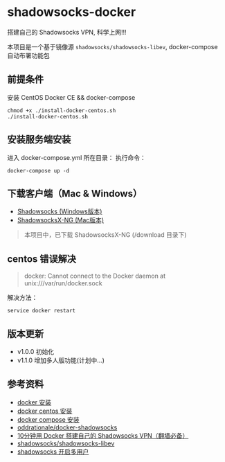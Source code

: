 # shadowsocks-docker

搭建自己的 Shadowsocks VPN, 科学上网!!!

本项目是一个基于镜像源 `shadowsocks/shadowsocks-libev`, docker-compose 自动布署功能包

## 前提条件

安装 CentOS Docker CE && docker-compose

```
chmod +x ./install-docker-centos.sh
./install-docker-centos.sh
```

## 安装服务端安装

进入 docker-compose.yml 所在目录：
执行命令：
```
docker-compose up -d
```

## 下载客户端（Mac & Windows）

- [Shadowsocks (Windows版本)](https://github.com/shadowsocks/shadowsocks-windows/wiki/Shadowsocks-Windows-使用说明)
- [ShadowsocksX-NG (Mac版本)](https://github.com/shadowsocks/ShadowsocksX-NG)

> 本项目中，已下载 ShadowsocksX-NG (/download 目录下)


## centos 错误解决

> docker: Cannot connect to the Docker daemon at unix:///var/run/docker.sock

解决方法：

```
service docker restart
```

## 版本更新

- v1.0.0 初始化
- v1.1.0 增加多人版功能(计划中...)

## 参考资料
- [docker 安装](https://docs.docker.com/install/)
- [docker centos 安装](https://docs.docker.com/install/linux/docker-ce/centos/)
- [docker compose 安装](https://docs.docker.com/compose/install/)
- [oddrationale/docker-shadowsocks](https://hub.docker.com/r/oddrationale/docker-shadowsocks)
- [10分钟用 Docker 搭建自己的 Shadowsocks VPN（翻墙必备）](https://juejin.im/post/5b14c5115188257d37761a5a)
- [shadowsocks/shadowsocks-libev](https://github.com/shadowsocks/shadowsocks-libev/tree/master/docker/alpine)
- [shadowsocks 开启多用户](https://github.com/shadowsocks/shadowsocks-libev/issues/1668)